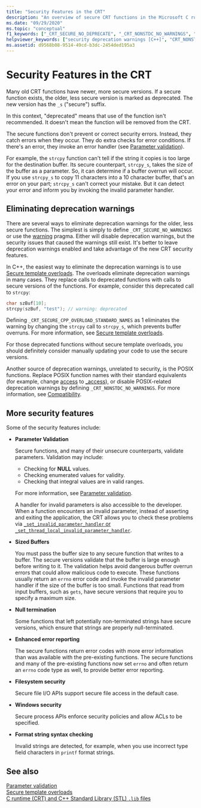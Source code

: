 ```yaml
---
title: "Security Features in the CRT"
description: "An overview of secure CRT functions in the Microsoft C runtime."
ms.date: "09/29/2020"
ms.topic: "conceptual"
f1_keywords: ["_CRT_SECURE_NO_DEPRECATE", "_CRT_NONSTDC_NO_WARNINGS", "_CRT_SECURE_NO_WARNINGS"]
helpviewer_keywords: ["security deprecation warnings [C++]", "CRT_NONSTDC_NO_DEPRECATE", "buffers [C++], buffer overruns", "deprecation warnings (security-related), disabling", "_CRT_NONSTDC_NO_WARNINGS", "security [CRT]", "_CRT_SECURE_NO_WARNINGS", "_CRT_NONSTDC_NO_DEPRECATE", "_CRT_SECURE_NO_DEPRECATE", "security-enhanced CRT", "CRT_SECURE_NO_WARNINGS", "CRT_SECURE_NO_DEPRECATE", "deprecation warnings (security-related)", "buffer overruns", "CRT_NONSTDC_NO_WARNINGS", "CRT, security enhancements", "parameters [C++], validation"]
ms.assetid: d9568b08-9514-49cd-b3dc-2454ded195a3
---
```

# Security Features in the CRT

Many old CRT functions have newer, more secure versions. If a secure function exists, the older, less secure version is marked as deprecated. The new version has the `_s` ("secure") suffix.

In this context, "deprecated" means that use of the function isn't recommended. It doesn't mean the function will be removed from the CRT.

The secure functions don't prevent or correct security errors. Instead, they catch errors when they occur. They do extra checks for error conditions. If there's an error, they invoke an error handler (see [Parameter validation](./parameter-validation.md)).

For example, the `strcpy` function can't tell if the string it copies is too large for the destination buffer. Its secure counterpart, `strcpy_s`, takes the size of the buffer as a parameter. So, it can determine if a buffer overrun will occur. If you use `strcpy_s` to copy 11 characters into a 10 character buffer, that's an error on your part; `strcpy_s` can't correct your mistake. But it can detect your error and inform you by invoking the invalid parameter handler.

## Eliminating deprecation warnings

There are several ways to eliminate deprecation warnings for the older, less secure functions. The simplest is simply to define `_CRT_SECURE_NO_WARNINGS` or use the [warning](../preprocessor/warning.md) pragma. Either will disable deprecation warnings, but the security issues that caused the warnings still exist. It's better to leave deprecation warnings enabled and take advantage of the new CRT security features.

In C++, the easiest way to eliminate the deprecation warnings is to use [Secure template overloads](./secure-template-overloads.md). The overloads eliminate deprecation warnings in many cases. They replace calls to deprecated functions with calls to secure versions of the functions. For example, consider this deprecated call to `strcpy`:

```cpp
char szBuf[10];
strcpy(szBuf, "test"); // warning: deprecated
```

Defining `_CRT_SECURE_CPP_OVERLOAD_STANDARD_NAMES` as 1 eliminates the warning by changing the `strcpy` call to `strcpy_s`, which prevents buffer overruns. For more information, see [Secure template overloads](./secure-template-overloads.md).

For those deprecated functions without secure template overloads, you should definitely consider manually updating your code to use the secure versions.

Another source of deprecation warnings, unrelated to security, is the POSIX functions. Replace POSIX function names with their standard equivalents (for example, change [access](./reference/access-crt.md) to [_access](./reference/access-waccess.md)), or disable POSIX-related deprecation warnings by defining `_CRT_NONSTDC_NO_WARNINGS`. For more information, see [Compatibility](compatibility.md).

## More security features

Some of the security features include:

- **Parameter Validation**

  Secure functions, and many of their unsecure counterparts, validate parameters. Validation may  include:

  - Checking for **NULL** values.
  - Checking enumerated values for validity.
  - Checking that integral values are in valid ranges.

  For more information, see [Parameter validation](./parameter-validation.md).

  A handler for invalid parameters is also accessible to the developer. When a function encounters an invalid parameter, instead of asserting and exiting the application, the CRT allows you to check these problems via [`_set_invalid_parameter_handler` or `_set_thread_local_invalid_parameter_handler`](./reference/set-invalid-parameter-handler-set-thread-local-invalid-parameter-handler.md).

- **Sized Buffers**

  You must pass the buffer size to any secure function that writes to a buffer. The secure versions validate that the buffer is large enough before writing to it. The validation helps avoid dangerous buffer overrun errors that could allow malicious code to execute. These functions usually return an `errno` error code and invoke the invalid parameter handler if the size of the buffer is too small. Functions that read from input buffers, such as `gets`, have secure versions that require you to specify a maximum size.

- **Null termination**

  Some functions that left potentially non-terminated strings have secure versions, which ensure that strings are properly null-terminated.

- **Enhanced error reporting**

  The secure functions return error codes with more error information than was available with the pre-existing functions. The secure functions and many of the pre-existing functions now set `errno` and often return an `errno` code type as well, to provide better error reporting.

- **Filesystem security**

  Secure file I/O APIs support secure file access in the default case.

- **Windows security**

  Secure process APIs enforce security policies and allow ACLs to be specified.

- **Format string syntax checking**

  Invalid strings are detected, for example, when you use incorrect type field characters in `printf` format strings.

## See also

[Parameter validation](./parameter-validation.md)\
[Secure template overloads](./secure-template-overloads.md)\
[C runtime (CRT) and C++ Standard Library (STL) `.lib` files](./crt-library-features.md)
